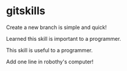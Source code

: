 # gitskills

Create a new branch is simple and quick!

Learned this skill is important to a programmer.

This skill is useful to a programmer.

Add one line in robothy's computer!